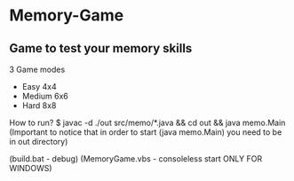 # Memory-Game
## Game to test your memory skills
3 Game modes
 - Easy 4x4
 - Medium 6x6
 - Hard 8x8

How to run?
	$ javac -d ./out src/memo/*.java && cd out && java memo.Main
(Important to notice that in order to start (java memo.Main) you need to be in out directory)


(build.bat       - debug)
(MemoryGame.vbs  - consoleless start ONLY FOR WINDOWS)
